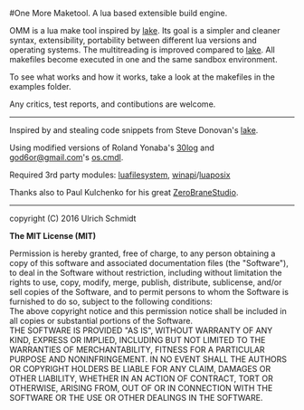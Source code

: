 #One More Maketool. A lua based extensible build engine.

OMM is a lua make tool inspired by [lake][]. Its goal is a simpler 
and cleaner syntax, extensibility, portability between different lua 
versions and operating systems. The multitreading is improved compared to 
[lake][]. All makefiles become executed in one and the same sandbox 
environment.  

To see what works and how it works, take a look at the makefiles in the 
examples folder.

Any critics, test reports, and contibutions are welcome.

---

Inspired by and stealing code snippets from Steve Donovan's [lake][].  

Using modified versions of 
Roland Yonaba's [30log][] and
god6or@gmail.com's [os.cmdl][].

Required 3rd party modules: [luafilesystem][], [winapi][]/[luaposix][]

Thanks also to Paul Kulchenko for his great [ZeroBraneStudio][].

[lake]:            https://github.com/stevedonovan/Lake
[30log]:           https://github.com/Yonaba/30log
[os.cmdl]:         https://github.com/edartuz/lua-cmdl
[luafilesystem]:   https://github.com/keplerproject/luafilesystem/
[winapi]:          https://github.com/stevedonovan/winapi
[luaposix]:        https://github.com/luaposix/luaposix/
[ZeroBraneStudio]: https://github.com/pkulchenko/ZeroBraneStudio

---

copyright (C) 2016 Ulrich Schmidt

**The MIT License (MIT)**

Permission is hereby granted, free of charge, to any person obtaining a copy
of this software and associated documentation files (the "Software"), to deal
in the Software without restriction, including without limitation the rights
to use, copy, modify, merge, publish, distribute, sublicense, and/or sell
copies of the Software, and to permit persons to whom the Software is
furnished to do so, subject to the following conditions:  
The above copyright notice and this permission notice shall be included in all
copies or substantial portions of the Software.  
THE SOFTWARE IS PROVIDED "AS IS", WITHOUT WARRANTY OF ANY KIND, EXPRESS OR
IMPLIED, INCLUDING BUT NOT LIMITED TO THE WARRANTIES OF MERCHANTABILITY,
FITNESS FOR A PARTICULAR PURPOSE AND NONINFRINGEMENT. IN NO EVENT SHALL THE
AUTHORS OR COPYRIGHT HOLDERS BE LIABLE FOR ANY CLAIM, DAMAGES OR OTHER
LIABILITY, WHETHER IN AN ACTION OF CONTRACT, TORT OR OTHERWISE, ARISING FROM,
OUT OF OR IN CONNECTION WITH THE SOFTWARE OR THE USE OR OTHER DEALINGS IN THE
SOFTWARE.


